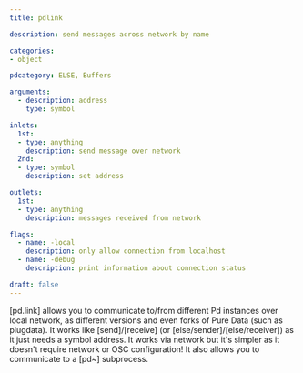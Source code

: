 ```yaml
---
title: pdlink

description: send messages across network by name

categories:
- object

pdcategory: ELSE, Buffers

arguments:
  - description: address
    type: symbol

inlets:
  1st:
  - type: anything
    description: send message over network
  2nd:
  - type: symbol
    description: set address

outlets:
  1st:
  - type: anything
    description: messages received from network

flags:
  - name: -local
    description: only allow connection from localhost
  - name: -debug
    description: print information about connection status

draft: false
---
```


[pd.link] allows you to communicate to/from different Pd instances over local network, as different versions and even forks of Pure Data (such as plugdata). It works like [send]/[receive] (or [else/sender]/[else/receiver]) as it just needs a symbol address. It works via network but it's simpler as it doesn't require network or OSC configuration! It also allows you to communicate to a [pd~] subprocess.

